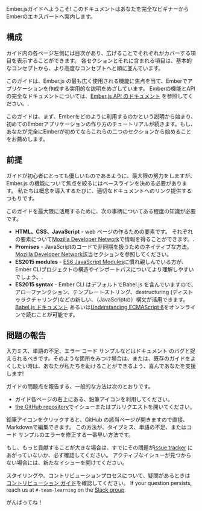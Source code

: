 Ember.jsガイドへようこそ! このドキュメントはあなたを完全なビギナーからEmberのエキスパートへ案内します。

## 構成

カイド内の各ページ左側には目次があり、広げることでそれぞれがカバーする項目を表示することができます。 各セクションとそれに含まれる項目は、基本的なコンセプトから、より高度なコンセプトへと順に並んでいます。

このガイドは、Ember.js の最も広く使用される機能に焦点を当て、Emberでアプリケーションを作成する実用的な説明をめざしています。 Emberの機能とAPI の完全なドキュメントについては、[Ember.js API のドキュメント](http://emberjs.com/api/) を参照してください。.

このガイドは、まず、Emberをどのように利用するのかという説明から始まり、初めてのEmberアプリケーションの作り方のチュートリアルが続きます。もし、あなたが完全にEmberが初めてならこれらの二つのセクションから始めることをお薦めします。

## 前提

ガイドが初心者にとっても優しいものであるように、最大限の努力をしますが、Ember.js の機能について焦点を絞るにはベースラインを決める必要があります。 私たちは概念を導入するたびに、適切なドキュメントへのリンク提供するつもりです。

このガイドを最大限に活用するために、次の事柄についてある程度の知識が必要です。

* **HTML、CSS、JavaScript** - web ページの作るための要素です。 それぞれの要素について[Mozilla Developer Network](https://developer.mozilla.org/en-US/docs/Web)で情報を得ることができます。.
* **Promises** - JavaScriptのコードで非同期を扱うためのネイティブな方法。 [Mozilla Developer Network](https://developer.mozilla.org/en-US/docs/Web/JavaScript/Reference/Global_Objects/Promise)該当セクションを参照してください。
* **ES2015 modules** - [ES6 JavaScript Modules](http://jsmodules.io/)に慣れ親しんでいる方が、Ember CLIプロジェクトの構造やインポートパスについてより理解しやすいでしょう。.
* **ES2015 syntax** - Ember CLI はデフォルトでBabel.js を含んでいますので、アローファンクション、テンプレートストリング、destructuring (ディストゥラクチャリング)などの新しい、（JavaScriptの）構文が活用できます。 [Babel.js ドキュメント](https://babeljs.io/docs/learn-es2015/) あるいは[Understanding ECMAScript 6](https://leanpub.com/understandinges6/read)をオンンラインで読むことが可能です。

## 問題の報告

入力ミス、単語の不足、エラー コード サンプルなどはドキュメント のバグと捉えられるべきです。そのような箇所をみつけ場合は、または、既存のガイドをよくしたい時は、あなたが私たちを助けることができるよう、喜んであなたを支援します!

ガイドの問題点を報告する、一般的な方法は次のとおりです。

* ガイド各ページの右上にある、鉛筆アイコンを利用してください。
* [the GitHub repository](https://github.com/emberjs/guides/)でイシューまたはプルリクエストを開いてください。

鉛筆アイコンをクリックすると、GitHub の該当ページが開きますので直接、Markdownで編集できます。 この方法が、タイプミス、単語の不足、またはコード サンプルのエラーを修正する一番早い方法です。

もし、もっと貢献することが大きな場合は、すでにその問題が[issue tracker](https://github.com/emberjs/guides/issues) にあがっていないか、必ず確認してください。 アクティブなイシューが見つからない場合には、新たなイシューを開けてください。

スタイリングや、コントリビューションプロセスについて、疑問があるときは [コントリビューション ガイド](https://github.com/emberjs/guides/blob/master/CONTRIBUTING.md)を確認してください。 If your question persists, reach us at `#-team-learning` on the [Slack group](https://ember-community-slackin.herokuapp.com/).

がんばってね！